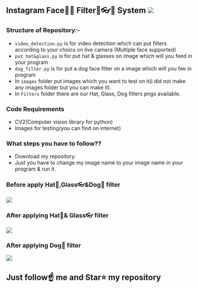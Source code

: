 ##  Instagram Face👦👧 Filter🐶👓🤠 System [![](https://img.shields.io/github/license/sourcerer-io/hall-of-fame.svg)](https://github.com/Spidy20/Insta_flters_with_python/blob/master/LICENSE)

### Structure of Repository:-
- `video_detection.py` is for video detection which can put filters according to your choics on live camera (Multiple face supported)
- `put_hat&glass.py` is for put hat & glasses on image which will you feed in your program
- `dog_filter.py` is for put a dog face filter on a image which will you fee in program
- In `images` folder put images which you want to test on it(i did not make any images folder but you can make it).
- In `Filters` folder there are our Hat, Glass, Dog filters pngs available.

### Code Requirements
- CV2(Computer vision library for python)
- Images for testing(you can find on internet)


### What steps you have to follow??

- Download my repository.
- Just you have to change my image name to your image name in your program & run it.

### Before apply Hat🤠,Glass👓&Dog🐶 filter

<img src="https://github.com/Spidy20/Insta_flters_with_python/blob/master/tom.jpg">

### After applying Hat🤠& Glass👓 filter
<img src="https://github.com/Spidy20/Insta_flters_with_python/blob/master/tom_with_hat%26glass.jpg">

### After applying Dog🐶 filter
<img src="https://github.com/Spidy20/Insta_flters_with_python/blob/master/tom_dog.jpg">



## Just follow☝️ me and Star⭐ my repository 
    
